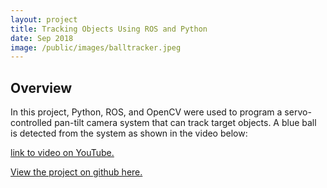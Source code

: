 ```yaml
---
layout: project
title: Tracking Objects Using ROS and Python
date: Sep 2018
image: /public/images/balltracker.jpeg
---
```


## Overview
In this project, Python, ROS, and OpenCV were used to program a servo-controlled pan-tilt camera system that can track target objects. A blue ball is detected from the system as shown in the video below:

[link to video on YouTube.](https://www.youtube.com/watch?v=M0TucFrqqSo)

[View the project on github here.](https://github.com/vnoelifant/ball_tracker_project)
